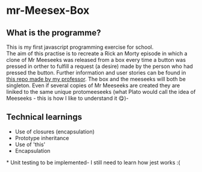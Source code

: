 # mr-Meesex-Box
## What is the programme?
This is my first javascript programming exercise for school.  
The aim of this practise is to recreate a Rick an Morty episode in which a clone of Mr Meeseeks was released from a box  every time a button was pressed in orther to fulfill a request (a desire) made by the person who had pressed the button. Further information and user stories can be found in [this repo made by my professor](https://github.com/dfleta/proxy-pattern-mrMeeseks-js). The box and the meeseeks will both be singleton. Even if several copies of Mr Meeseeks are created they are liniked to the same unique protomeeseeks (what Plato would call the idea of Meeseeks - this is how I like to understand it 😋)-
## Technical learnings
- Use of closures (encapsulation)
- Prototype inheritance
- Use of 'this'
- Encapsulation


\* Unit testing to be implemented- I still need to learn how jest works :(
